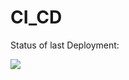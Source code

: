 # CI_CD

Status of last Deployment: <br>

<img src="https://github.com/Kitty-Sam/CI_CD/workflows/CI_CD/badge.svg?branch=master"><br>

